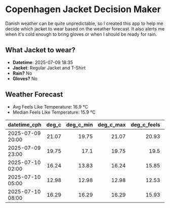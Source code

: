 
# Copenhagen Jacket Decision Maker

Danish weather can be quite unpredictable, so I created this app to help me decide which jacket to wear based on the weather forecast. 
It also alerts me when it's cold enough to bring gloves or when I should be ready for rain.

## What Jacket to wear?

- **Datetime**: 2025-07-09 18:35
- **Jacket**: Regular Jacket and T-Shirt
- **Rain?** No
- **Gloves?** No

## Weather Forecast
- Avg Feels Like Temperature: 16.9 °C
- Median Feels Like Temperature: 15.9 °C

| datetime_cph     |   deg_c |   deg_c_min |   deg_c_max |   deg_c_feels | weather   | wind   | rain   |
|:-----------------|--------:|------------:|------------:|--------------:|:----------|:-------|:-------|
| 2025-07-09 20:00 |   21.07 |       19.75 |       21.07 |         20.93 | Clouds    | Low    | None   |
| 2025-07-09 23:00 |   19.75 |       17.1  |       19.75 |         19.5  | Clouds    | Low    | None   |
| 2025-07-10 02:00 |   16.24 |       13.83 |       16.24 |         15.85 | Clouds    | Low    | None   |
| 2025-07-10 05:00 |   12.98 |       12.98 |       12.98 |         12.53 | Clouds    | Low    | None   |
| 2025-07-10 08:00 |   16.29 |       16.29 |       16.29 |         15.93 | Clouds    | Low    | None   |
        